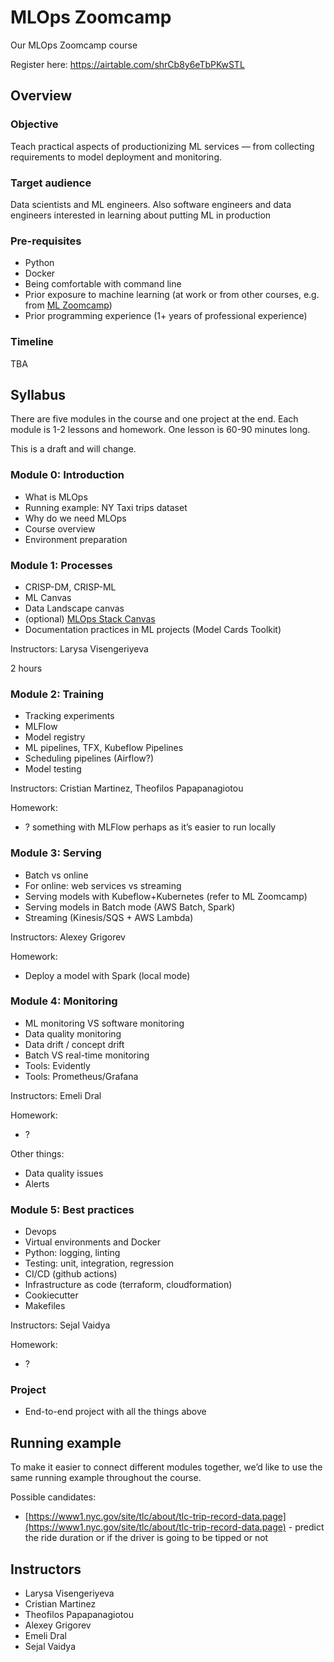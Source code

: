 # MLOps Zoomcamp

Our MLOps Zoomcamp course

Register here: https://airtable.com/shrCb8y6eTbPKwSTL

## Overview

### Objective

Teach practical aspects of productionizing ML services — from collecting requirements to model deployment and monitoring.

### Target audience

Data scientists and ML engineers. Also software engineers and data engineers interested in learning about putting ML in production

### Pre-requisites

* Python
* Docker
* Being comfortable with command line 
* Prior exposure to machine learning (at work or from other courses, e.g. from [ML Zoomcamp](https://github.com/alexeygrigorev/mlbookcamp-code/tree/master/course-zoomcamp))
* Prior programming experience (1+ years of professional experience)

### Timeline

TBA



## Syllabus

There are five modules in the course and one project at the end. Each module is 1-2 lessons and homework. One lesson is 60-90 minutes long.

This is a draft and will change. 


### Module 0: Introduction

* What is MLOps
* Running example: NY Taxi trips dataset
* Why do we need MLOps
* Course overview
* Environment preparation


### Module 1: Processes

* CRISP-DM, CRISP-ML
* ML Canvas
* Data Landscape canvas
* (optional) [MLOps Stack Canvas](https://miro.com/miroverse/mlops-stack-canvas/)
* Documentation practices in ML projects (Model Cards Toolkit)

Instructors: Larysa Visengeriyeva

2 hours 


### Module 2: Training

* Tracking experiments
* MLFlow
* Model registry
* ML pipelines, TFX, Kubeflow Pipelines 
* Scheduling pipelines (Airflow?)
* Model testing

Instructors: Cristian Martinez, Theofilos Papapanagiotou 

Homework:

* ? something with MLFlow perhaps as it’s easier to run locally


### Module 3: Serving

* Batch vs online
* For online: web services vs streaming
* Serving models with Kubeflow+Kubernetes (refer to ML Zoomcamp)
* Serving models in Batch mode (AWS Batch, Spark)
* Streaming (Kinesis/SQS + AWS Lambda)

Instructors: Alexey Grigorev

Homework:

* Deploy a model with Spark (local mode) 


### Module 4: Monitoring

* ML monitoring VS software monitoring 
* Data quality monitoring
* Data drift / concept drift 
* Batch VS real-time monitoring 
* Tools: Evidently
* Tools: Prometheus/Grafana

Instructors: Emeli Dral

Homework:

* ?

Other things:

* Data quality issues 
* Alerts


### Module 5: Best practices

* Devops
* Virtual environments and Docker
* Python: logging, linting
* Testing: unit, integration, regression 
* CI/CD (github actions)
* Infrastructure as code (terraform, cloudformation)
* Cookiecutter
* Makefiles

Instructors: Sejal Vaidya

Homework:

* ? 


### Project

* End-to-end project with all the things above


## Running example

To make it easier to connect different modules together, we’d like to use the same running example throughout the course.

Possible candidates: 

* [https://www1.nyc.gov/site/tlc/about/tlc-trip-record-data.page](https://www1.nyc.gov/site/tlc/about/tlc-trip-record-data.page) - predict the ride duration or if the driver is going to be tipped or not


## Instructors

- Larysa Visengeriyeva
- Cristian Martinez
- Theofilos Papapanagiotou 
- Alexey Grigorev
- Emeli Dral
- Sejal Vaidya

